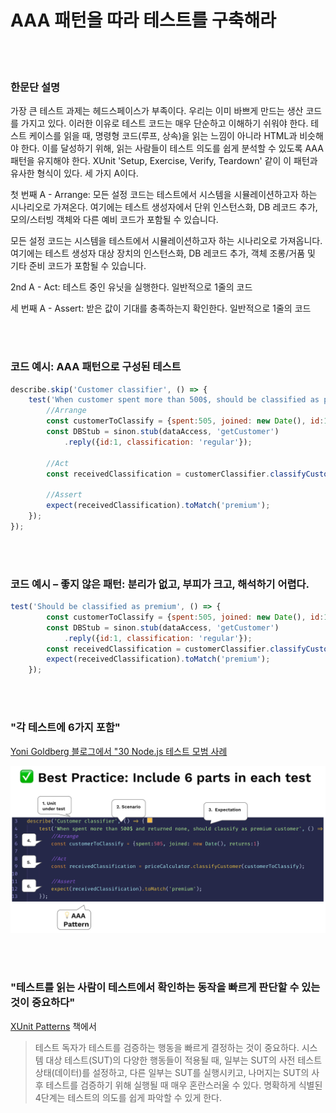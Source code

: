 # AAA 패턴을 따라 테스트를 구축해라

<br/><br/>

### 한문단 설명

가장 큰 테스트 과제는 헤드스페이스가 부족이다. 우리는 이미 바쁘게 만드는 생산 코드를 가지고 있다. 이러한 이유로 테스트 코드는 매우 단순하고 이해하기 쉬워야 한다. 테스트 케이스를 읽을 때, 명령형 코드(루프, 상속)을 읽는 느낌이 아니라 HTML과 비슷해야 한다. 이를 달성하기 위해, 읽는 사람들이 테스트 의도를 쉽게 분석할 수 있도록 AAA 패턴을 유지해야 한다. XUnit 'Setup, Exercise, Verify, Teardown' 같이 이 패턴과 유사한 형식이 있다. 세 가지 A이다.

첫 번째 A - Arrange: 모든 설정 코드는 테스트에서 시스템을 시뮬레이션하고자 하는 시나리오로 가져온다. 여기에는 테스트 생성자에서 단위 인스턴스화, DB 레코드 추가, 모의/스터빙 객체와 다른 예비 코드가 포함될 수 있습니다.

모든 설정 코드는 시스템을 테스트에서 시뮬레이션하고자 하는 시나리오로 가져옵니다. 여기에는 테스트 생성자 대상 장치의 인스턴스화, DB 레코드 추가, 객체 조롱/거품 및 기타 준비 코드가 포함될 수 있습니다.

2nd A - Act: 테스트 중인 유닛을 실행한다. 일반적으로 1줄의 코드

세 번째 A - Assert: 받은 값이 기대를 충족하는지 확인한다. 일반적으로 1줄의 코드


<br/><br/>

### 코드 예시: AAA 패턴으로 구성된 테스트
```javascript
describe.skip('Customer classifier', () => {
    test('When customer spent more than 500$, should be classified as premium', () => {
        //Arrange
        const customerToClassify = {spent:505, joined: new Date(), id:1}
        const DBStub = sinon.stub(dataAccess, 'getCustomer')
            .reply({id:1, classification: 'regular'});

        //Act
        const receivedClassification = customerClassifier.classifyCustomer(customerToClassify);

        //Assert
        expect(receivedClassification).toMatch('premium');
    });
});
```

<br/><br/>

### 코드 예시 – 좋지 않은 패턴: 분리가 없고, 부피가 크고, 해석하기 어렵다.
```javascript
test('Should be classified as premium', () => {
        const customerToClassify = {spent:505, joined: new Date(), id:1}
        const DBStub = sinon.stub(dataAccess, 'getCustomer')
            .reply({id:1, classification: 'regular'});
        const receivedClassification = customerClassifier.classifyCustomer(customerToClassify);
        expect(receivedClassification).toMatch('premium');
    });
```

<br/><br/>

###  "각 테스트에 6가지 포함"

 [Yoni Goldberg 블로그에서 "30 Node.js 테스트 모범 사례](https://medium.com/@me_37286/yoni-goldberg-javascript-nodejs-testing-best-practices-2b98924c9347)

 ![A test report example](/assets/images/6-parts-in-test.jpg "A test report example")

<br/><br/>

### "테스트를 읽는 사람이 테스트에서 확인하는 동작을 빠르게 판단할 수 있는 것이 중요하다"

[XUnit Patterns](http://xunitpatterns.com/Four%20Phase%20Test.html) 책에서

> 테스트 독자가 테스트를 검증하는 행동을 빠르게 결정하는 것이 중요하다. 시스템 대상 테스트(SUT)의 다양한 행동들이 적용될 때, 일부는 SUT의 사전 테스트 상태(데이터)를 설정하고, 다른 일부는 SUT를 실행시키고, 나머지는 SUT의 사후 테스트를 검증하기 위해 실행될 때 매우 혼란스러울 수 있다. 명확하게 식별된 4단계는 테스트의 의도를 쉽게 파악할 수 있게 한다.
